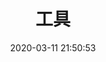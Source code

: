 ---
pageComponent: 
  name: Catalogue
  data: 
    key: 40.工具
    imgUrl: /img/other.png
    description: 各种使用工具的下载、安装等。
title: 工具
date: 2020-03-11 21:50:53
permalink: /tools
sidebar: false
article: false
comment: false
editLink: false

---